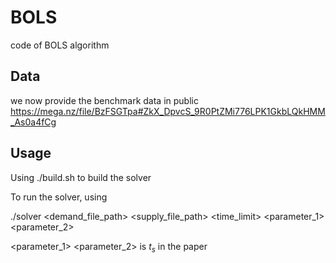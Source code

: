 # BOLS
code of BOLS algorithm

## Data
we now provide the benchmark data in public <https://mega.nz/file/BzFSGTpa#ZkX_DpvcS_9R0PtZMi776LPK1GkbLQkHMM_As0a4fCg>

## Usage
Using ./build.sh to build the solver 

To run the solver, using 

./solver <demand_file_path> <supply_file_path> <time_limit> <parameter_1> <parameter_2>

<parameter_1> <parameter_2> is $t_s$ in the paper
